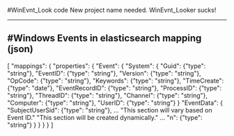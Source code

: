 #WinEvnt_Look code
    New project name needed. WinEvnt_Looker sucks!

------------------------------------
#Windows Events in elasticsearch mapping (json)
-----------------------------------------------

[
    "mappings": {
        "properties": {
            "Event": {
                "System": {
                    "Guid": {"type": "string"},
                    "EventID": {"type": "string"},
                    "Version": {"type": "string"},
                    "OpCode": {"type": "string"},
                    "Keywords": {"type": "string"},
                    "TimeCreate": {"type": "date"},
                    "EventRecordID": {"type": "string"},
                    "ProcessID": {"type": "string"},
                    "ThreadID": {"type": "string"},
                    "Channel": {"type": "string"},
                    "Computer": {"type": "string"},
                    "UserID": {"type": "string"}
                }
                "EventData": {
                    "SubjectUserSid": {"type": "string"},
                    ...
                    "This section will vary based on Event ID."
                    "This section will be created dynamically."
                    ...
                    "n": {"type": "string"}
                }
            }
        }
    }
]
